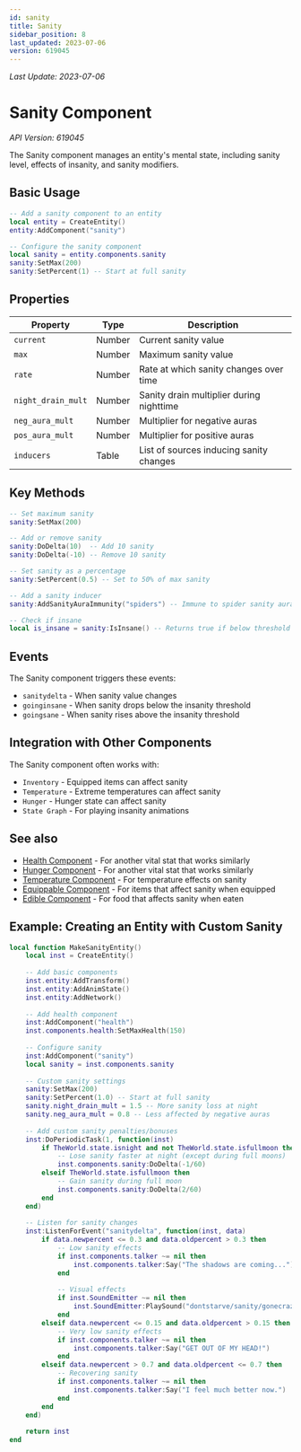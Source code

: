 ```yaml
---
id: sanity
title: Sanity
sidebar_position: 8
last_updated: 2023-07-06
version: 619045
---
```

*Last Update: 2023-07-06*
# Sanity Component

*API Version: 619045*

The Sanity component manages an entity's mental state, including sanity level, effects of insanity, and sanity modifiers.

## Basic Usage

```lua
-- Add a sanity component to an entity
local entity = CreateEntity()
entity:AddComponent("sanity")

-- Configure the sanity component
local sanity = entity.components.sanity
sanity:SetMax(200)
sanity:SetPercent(1) -- Start at full sanity
```

## Properties

| Property | Type | Description |
|----------|------|-------------|
| `current` | Number | Current sanity value |
| `max` | Number | Maximum sanity value |
| `rate` | Number | Rate at which sanity changes over time |
| `night_drain_mult` | Number | Sanity drain multiplier during nighttime |
| `neg_aura_mult` | Number | Multiplier for negative auras |
| `pos_aura_mult` | Number | Multiplier for positive auras |
| `inducers` | Table | List of sources inducing sanity changes |

## Key Methods

```lua
-- Set maximum sanity
sanity:SetMax(200)

-- Add or remove sanity
sanity:DoDelta(10)  -- Add 10 sanity
sanity:DoDelta(-10) -- Remove 10 sanity

-- Set sanity as a percentage
sanity:SetPercent(0.5) -- Set to 50% of max sanity

-- Add a sanity inducer
sanity:AddSanityAuraImmunity("spiders") -- Immune to spider sanity aura

-- Check if insane
local is_insane = sanity:IsInsane() -- Returns true if below threshold
```

## Events

The Sanity component triggers these events:

- `sanitydelta` - When sanity value changes
- `goinginsane` - When sanity drops below the insanity threshold
- `goingsane` - When sanity rises above the insanity threshold

## Integration with Other Components

The Sanity component often works with:

- `Inventory` - Equipped items can affect sanity
- `Temperature` - Extreme temperatures can affect sanity
- `Hunger` - Hunger state can affect sanity
- `State Graph` - For playing insanity animations

## See also

- [Health Component](health.md) - For another vital stat that works similarly
- [Hunger Component](hunger.md) - For another vital stat that works similarly
- [Temperature Component](temperature.md) - For temperature effects on sanity
- [Equippable Component](equippable.md) - For items that affect sanity when equipped
- [Edible Component](edible.md) - For food that affects sanity when eaten

## Example: Creating an Entity with Custom Sanity

```lua
local function MakeSanityEntity()
    local inst = CreateEntity()
    
    -- Add basic components
    inst.entity:AddTransform()
    inst.entity:AddAnimState()
    inst.entity:AddNetwork()
    
    -- Add health component
    inst:AddComponent("health")
    inst.components.health:SetMaxHealth(150)
    
    -- Configure sanity
    inst:AddComponent("sanity")
    local sanity = inst.components.sanity
    
    -- Custom sanity settings
    sanity:SetMax(200)
    sanity:SetPercent(1.0) -- Start at full sanity
    sanity.night_drain_mult = 1.5 -- More sanity loss at night
    sanity.neg_aura_mult = 0.8 -- Less affected by negative auras
    
    -- Add custom sanity penalties/bonuses
    inst:DoPeriodicTask(1, function(inst)
        if TheWorld.state.isnight and not TheWorld.state.isfullmoon then
            -- Lose sanity faster at night (except during full moons)
            inst.components.sanity:DoDelta(-1/60)
        elseif TheWorld.state.isfullmoon then
            -- Gain sanity during full moon
            inst.components.sanity:DoDelta(2/60)
        end
    end)
    
    -- Listen for sanity changes
    inst:ListenForEvent("sanitydelta", function(inst, data)
        if data.newpercent <= 0.3 and data.oldpercent > 0.3 then
            -- Low sanity effects
            if inst.components.talker ~= nil then
                inst.components.talker:Say("The shadows are coming...")
            end
            
            -- Visual effects
            if inst.SoundEmitter ~= nil then
                inst.SoundEmitter:PlaySound("dontstarve/sanity/gonecrazy_stinger")
            end
        elseif data.newpercent <= 0.15 and data.oldpercent > 0.15 then
            -- Very low sanity effects
            if inst.components.talker ~= nil then
                inst.components.talker:Say("GET OUT OF MY HEAD!")
            end
        elseif data.newpercent > 0.7 and data.oldpercent <= 0.7 then
            -- Recovering sanity
            if inst.components.talker ~= nil then
                inst.components.talker:Say("I feel much better now.")
            end
        end
    end)
    
    return inst
end 
